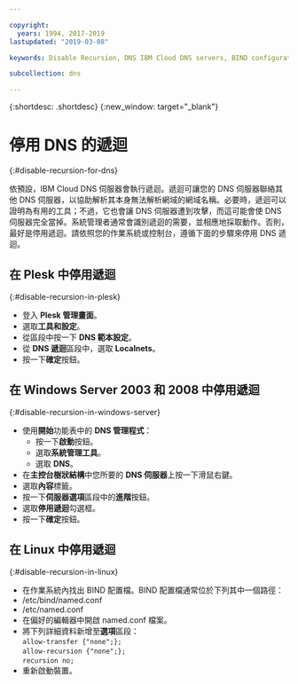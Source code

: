```yaml
---

copyright:
  years: 1994, 2017-2019
lastupdated: "2019-03-08"

keywords: Disable Recursion, DNS IBM Cloud DNS servers, BIND configuration file

subcollection: dns

---
```



{:shortdesc: .shortdesc}
{:new_window: target="_blank"}

# 停用 DNS 的遞迴
{:#disable-recursion-for-dns}

依預設，IBM Cloud DNS 伺服器會執行遞迴。遞迴可讓您的 DNS 伺服器聯絡其他 DNS 伺服器，以協助解析其本身無法解析網域的網域名稱。必要時，遞迴可以證明為有用的工具；不過，它也會讓 DNS 伺服器遭到攻擊，而這可能會使 DNS 伺服器完全當掉。系統管理者通常會識別遞迴的需要，並相應地採取動作。否則，最好是停用遞迴。請依照您的作業系統或控制台，遵循下面的步驟來停用 DNS 遞迴。

## 在 Plesk 中停用遞迴
{:#disable-recursion-in-plesk}
* 登入 **Plesk 管理畫面**。
* 選取**工具和設定**。
* 從區段中按一下 **DNS 範本設定**。
* 從 **DNS 遞迴**區段中，選取 **Localnets**。
* 按一下**確定**按鈕。

## 在 Windows Server 2003 和 2008 中停用遞迴
{:#disable-recursion-in-windows-server}

* 使用**開始**功能表中的 **DNS 管理程式**：
  * 按一下**啟動**按鈕。
  * 選取**系統管理工具**。
  * 選取 **DNS**。
* 在**主控台樹狀結構**中您所要的 **DNS 伺服器**上按一下滑鼠右鍵。
* 選取**內容**標籤。
* 按一下**伺服器選項**區段中的**進階**按鈕。
* 選取**停用遞迴**勾選框。
* 按一下**確定**按鈕。

## 在 Linux 中停用遞迴
{:#disable-recursion-in-linux}

 * 在作業系統內找出 BIND 配置檔。BIND 配置檔通常位於下列其中一個路徑：
  * /etc/bind/named.conf
  * /etc/named.conf
* 在偏好的編輯器中開啟 named.conf 檔案。
* 將下列詳細資料新增至**選項**區段：<br/>`allow-transfer {"none";};`<br/>`allow-recursion {"none";};`<br/>`recursion no;`
* 重新啟動裝置。
